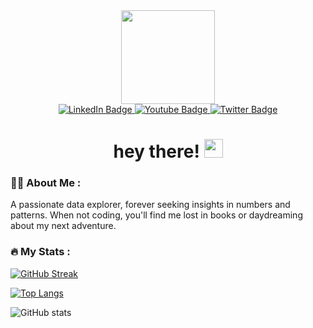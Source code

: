 <div id="header" align="center">
  <img src="https://media.giphy.com/media/PrhFiPMUxgPZZtpnk6/giphy.gif" width="150"/>
  
  <div id="badges">
    <a href="https://www.linkedin.com/in/shraddhapattnaik01/">
      <img src="https://img.shields.io/badge/LinkedIn-blue?style=for-the-badge&logo=linkedin&logoColor=white" alt="LinkedIn Badge"/>
    </a>
    <a href="https://leetcode.com/cupcakeslilies/">
      <img src="https://img.shields.io/badge/LeetCode-goldenrod?logo=leetcode&logoColor=black&style=for-the-badge" alt="Youtube Badge"/>
    </a>
    <a href="https://twitter.com/shraddhap_110">
      <img src="https://img.shields.io/badge/Twitter-blue?style=for-the-badge&logo=twitter&logoColor=white" alt="Twitter Badge"/>
    </a>
  </div>

  <img src="https://komarev.com/ghpvc/?username=shraddhapattnaik&style=flat-square&color=blue" alt=""/>

  <h1>
  hey there!
  <img src="https://media.giphy.com/media/hvRJCLFzcasrR4ia7z/giphy.gif" width="30px"/>
  </h1>
  
</div>

  ### :woman_technologist: About Me :
  A passionate data explorer, forever seeking insights in numbers and patterns. When not coding, you'll find me lost in books or daydreaming about my next adventure.

  ### :fire: My Stats :
  [![GitHub Streak](http://github-readme-streak-stats.herokuapp.com?user=shraddhapattnaik&theme=vision-friendly-dark&background=000000)](https://git.io/streak-stats)
  
  [![Top Langs](https://github-readme-stats.vercel.app/api/top-langs/?username=shraddhapattnaik&layout=compact&theme=vision-friendly-dark)](https://github.com/anuraghazra/github-readme-stats)

  ![GitHub stats](https://github-readme-stats.vercel.app/api?username=shraddhapattnaik&show_icons=true&theme=vision-friendly-dark)



<!--
**shraddhapattnaik/shraddhapattnaik** is a ✨ _special_ ✨ repository because its `README.md` (this file) appears on your GitHub profile.

Here are some ideas to get you started:

- 🔭 I’m currently working on ...
- 🌱 I’m currently learning ...
- 👯 I’m looking to collaborate on ...
- 🤔 I’m looking for help with ...
- 💬 Ask me about ...
- 📫 How to reach me: ...
- 😄 Pronouns: ...
- ⚡ Fun fact: ...
-->
